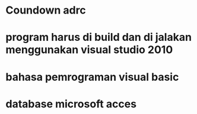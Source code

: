 # Coundown adrc
# program harus di build dan di jalakan menggunakan visual studio 2010
# bahasa pemrograman visual basic
# database microsoft acces
